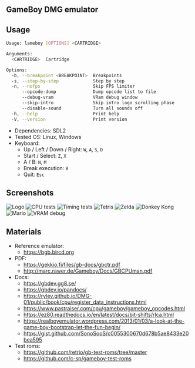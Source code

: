 GameBoy DMG emulator
--------------------

## Usage

```bash
Usage: lameboy [OPTIONS] <CARTRIDGE>

Arguments:
  <CARTRIDGE>  Cartridge

Options:
  -b, --breakpoint <BREAKPOINT>  Breakpoints
  -s, --step-by-step             Step by step
  -n, --nofps                    Skip FPS limiter
      --opcode-dump              Dump opcode list to file
      --debug-vram               VRam debug window
      --skip-intro               Skip intro logo scrolling phase
      --disable-sound            Turn all sounds off
  -h, --help                     Print help
  -V, --version                  Print version
```

- Dependencies: SDL2
- Tested OS: Linux, Windows
- Keyboard:
  - Up / Left / Down / Right: `W`, `A`, `S`, `D`
  - Start / Select: `Z`, `X`
  - A / B: `N`, `M`
  - Break execution: `B`
  - Quit: `Esc`

## Screenshots

![Logo](./misc/logo.png)
![CPU tests](./misc/cpu_test.png)
![Timing tests](./misc/timing_test.png)
![Tetris](./misc/tetris.png)
![Zelda](./misc/zelda.png)
![Donkey Kong](./misc/donkey.png)
![Mario](./misc/mario.png)
![VRAM debug](./misc/vram.png)

## Materials

- Reference emulator:
  - https://bgb.bircd.org
- PDF:
  - https://gekkio.fi/files/gb-docs/gbctr.pdf
  - http://marc.rawer.de/Gameboy/Docs/GBCPUman.pdf
- Docs:
  - https://gbdev.gg8.se/
  - https://gbdev.io/pandocs/
  - https://rylev.github.io/DMG-01/public/book/cpu/register_data_instructions.html
  - https://www.pastraiser.com/cpu/gameboy/gameboy_opcodes.html
  - https://ez80.readthedocs.io/en/latest/docs/bit-shifts/rlca.html
  - https://realboyemulator.wordpress.com/2013/01/03/a-look-at-the-game-boy-bootstrap-let-the-fun-begin/
  - https://gist.github.com/SonoSooS/c0055300670d678b5ae8433e20bea595
- Test roms:
  - https://github.com/retrio/gb-test-roms/tree/master
  - https://github.com/c-sp/gameboy-test-roms
